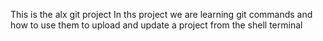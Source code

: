 This is the alx git project 
In ths project we are learning git commands and how to use them to upload and update a project from the shell terminal
